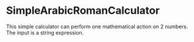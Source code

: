 # SimpleArabicRomanCalculator
This simple calculator can perform one mathematical action on 2 numbers. The input is a string expression.
